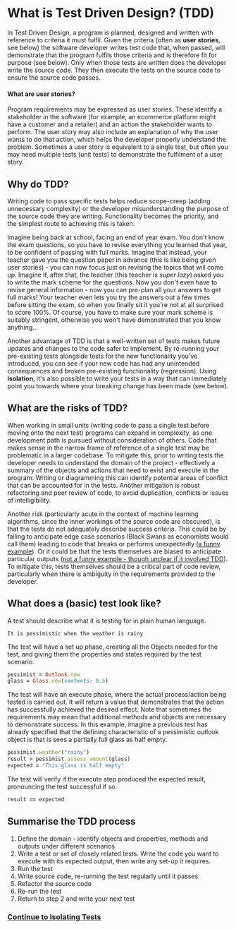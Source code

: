 # What is Test Driven Design? (TDD)
In Test Driven Design, a program is planned, designed and written with reference to criteria it must fulfil. Given the criteria (often as **user stories**, see below) the software developer writes test code that, when passed, will demonstrate that the program fulfils those criteria and is therefore fit for purpose (see below). Only when those tests are written does the developer write the source code. They then execute the tests on the source code to ensure the source code passes.

#### What are user stories?

Program requirements may be expressed as user stories. These identify a stakeholder in the software (for example, an ecommerce platform might have a customer and a retailer) and an action the stakeholder wants to perform. The user story may also include an explanation of why the user wants to do that action, which helps the developer properly understand the problem. Sometimes a user story is equivalent to a single test, but often you may need multiple tests (unit tests) to demonstrate the fulfilment of a user story.

## Why do TDD?

Writing code to pass specific tests helps reduce scope-creep (adding unnecessary complexity) or the developer misunderstanding the purpose of the source code they are writing. Functionality becomes the priority, and the simplest route to achieving this is taken.

Imagine being back at school, facing an end of year exam. You don't know the exam questions, so you have to revise everything you learned that year, to be confident of passing with full marks. Imagine that instead, your teacher gave you the question paper in advance (this is like being given user stories) - you can now focus just on revising the topics that will come up. Imagine if, after that, the teacher (this teacher is *super lazy*) asked you to write the mark scheme for the questions. Now you don't even have to revise general information - now you can pre-plan all your answers to get full marks! Your teacher even lets you try the answers out a few times before sitting the exam, so when you finally sit it you're not at all surprised to score 100%. Of course, you have to make sure your mark scheme is suitably stringent, otherwise you won't have demonstrated that you know anything...

Another advantage of TDD is that a well-written set of tests makes future updates and changes to the code safer to implement. By re-running your pre-existing tests alongside tests for the new functionality you've introduced, you can see if your new code has had any unintended consequences and broken pre-existing functionality (regression). Using **isolation**, it's also possible to write your tests in a way that can immediately point you towards where your breaking change has been made (see below).

## What are the risks of TDD?

When working in small units (writing code to pass a single test before moving onto the next test) programs can expand in complexity, as one development path is pursued without consideration of others. Code that makes sense in the narrow frame of reference of a single test may be problematic in a larger codebase. To mitigate this, prior to writing tests the developer needs to understand the domain of the project - effectively a summary of the objects and actions that need to exist and execute in the program. Writing or diagramming this can identify potential areas of conflict that can be accounted for in the tests. Another mitigation is robust refactoring and peer review of code, to avoid duplication, conflicts or issues of intelligibility.

Another risk (particularly acute in the context of machine learning algorithms, since the inner workings of the source code are obscured), is that the tests do not adequately describe success criteria.  This could be by failing to anticipate edge case scenarios (Black Swans as economists would call them) leading to code that breaks or performs unexpectedly ([a funny example](https://www.wired.com/2015/11/null/)). Or it could be that the tests themselves are biased to anticipate particular outputs ([not a funny example - though unclear if it involved TDD](https://www.foxglove.org.uk/news/c6tv7i7om2jze5pxs409k3oo3dyel0)). To mitigate this, tests themselves should be a critical part of code review, particularly when there is ambiguity in the requirements provided to the developer.

## What does a (basic) test look like?

A test should describe what it is testing for in plain human language.

```
It is pessimistic when the weather is rainy
```

The test will have a set up phase, creating all the Objects needed for the test, and giving them the properties and states required by the test scenario.

```ruby
pessimist = Outlook.new
glass = Glass.new(contents: 0.5)
```

The test will have an execute phase, where the actual process/action being tested is carried out. It will return a value that demonstrates that the action has successfully achieved the desired effect. Note that sometimes the requirements may mean that additional methods and objects are necessary to demonstrate success. In this example, imagine a previous test has already specified that the defining characteristic of a pessimistic outlook object is that is sees a partially full glass as half empty.

```ruby
pessimist.weather("rainy")
result = pessimist.assess_amount(glass)
expected = "This glass is half empty"
```

The test will verify if the execute step produced the expected result, pronouncing the test successful if so.

```ruby
result == expected
```

## Summarise the TDD process
1. Define the domain - identify objects and properties, methods and outputs under different scenarios
1. Write a test or set of closely related tests. Write the code you want to execute with its expected output, then write any set-up it requires.
1. Run the test
1. Write source code, re-running the test regularly until it passes
1. Refactor the source code
1. Re-run the test
1. Return to step 2 and write your next test


### [Continue to Isolating Tests](https://github.com/elsstrange/ellen-part-time-course-notes/blob/master/isolating-tests.md)
